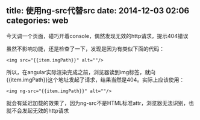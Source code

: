 title: 使用ng-src代替src
date: 2014-12-03 02:06
categories: web
---
今天调一个页面，碰巧开着console，偶然发现无效的http请求，提示404错误
<!--more-->

虽然不影响功能，还是检查了一下，发现是因为有类似下面的代码：

```
<img src="{{item.imgPath}}" alt=""/>
```

所以，在angular实际渲染完成之前，浏览器读到img标签，就向{{item.imgPath}}这个地址发起了请求，结果当然是404。实际上应该使用：

```
<img ng-src="{{item.imgPath}}" alt=""/>
```

就会有延迟加载的效果了，因为ng-src不是HTML标准attr，浏览器无法识别，也就不会发起无效的http请求
